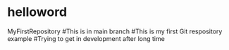 # helloword
MyFirstRepository
#This is in main branch
#This is my first Git respository example
#Trying to get in development after long time
